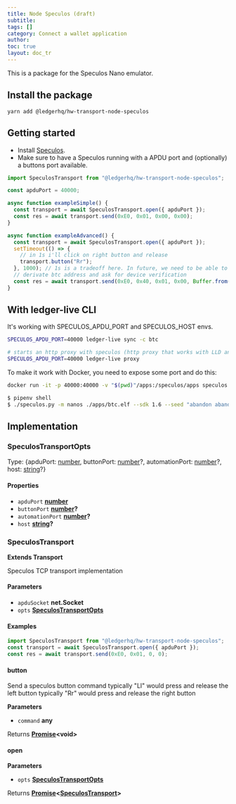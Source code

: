 ```yaml
---
title: Node Speculos (draft)
subtitle:
tags: []
category: Connect a wallet application
author:
toc: true
layout: doc_tr
---
```




This is a package for the Speculos Nano emulator.

## Install the package

`yarn add @ledgerhq/hw-transport-node-speculos`

## Getting started

-   Install [Speculos](../../speculos/installation/build).
-   Make sure to have a Speculos running with a APDU port and (optionally) a buttons port available.

```js
import SpeculosTransport from "@ledgerhq/hw-transport-node-speculos";

const apduPort = 40000;

async function exampleSimple() {
  const transport = await SpeculosTransport.open({ apduPort });
  const res = await transport.send(0xE0, 0x01, 0x00, 0x00);
}

async function exampleAdvanced() {
  const transport = await SpeculosTransport.open({ apduPort });
  setTimeout(() => {
    // in 1s i'll click on right button and release
    transport.button("Rr");
  }, 1000); // 1s is a tradeoff here. In future, we need to be able to "await & expect a text" but that will need a feature from speculos to notify us when text changes.
  // derivate btc address and ask for device verification
  const res = await transport.send(0xE0, 0x40, 0x01, 0x00, Buffer.from("058000002c8000000080000000000000000000000f"));
}
```

## With ledger-live CLI

It's working with SPECULOS_APDU_PORT and SPECULOS_HOST envs.

```sh
SPECULOS_APDU_PORT=40000 ledger-live sync -c btc

# starts an http proxy with speculos (http proxy that works with LLD and LLM)
SPECULOS_APDU_PORT=40000 ledger-live proxy
```

To make it work with Docker, you need to expose some port and do this:

```sh
docker run -it -p 40000:40000 -v "$(pwd)"/apps:/speculos/apps speculos /bin/bash

$ pipenv shell
$ ./speculos.py -m nanos ./apps/btc.elf --sdk 1.6 --seed "abandon abandon abandon abandon abandon abandon abandon abandon abandon abandon abandon about" --display headless --apdu-port 40000
```

## Implementation

### SpeculosTransportOpts

Type: {apduPort: [number](https://developer.mozilla.org/docs/Web/JavaScript/Reference/Global_Objects/Number), buttonPort: [number](https://developer.mozilla.org/docs/Web/JavaScript/Reference/Global_Objects/Number)?, automationPort: [number](https://developer.mozilla.org/docs/Web/JavaScript/Reference/Global_Objects/Number)?, host: [string](https://developer.mozilla.org/docs/Web/JavaScript/Reference/Global_Objects/String)?}

#### Properties

-   `apduPort` **[number](https://developer.mozilla.org/docs/Web/JavaScript/Reference/Global_Objects/Number)**
-   `buttonPort` **[number](https://developer.mozilla.org/docs/Web/JavaScript/Reference/Global_Objects/Number)?**
-   `automationPort` **[number](https://developer.mozilla.org/docs/Web/JavaScript/Reference/Global_Objects/Number)?**
-   `host` **[string](https://developer.mozilla.org/docs/Web/JavaScript/Reference/Global_Objects/String)?**

### SpeculosTransport

**Extends Transport**

Speculos TCP transport implementation

#### Parameters

-   `apduSocket` **net.Socket**
-   `opts` **[SpeculosTransportOpts](#speculostransportopts)**

#### Examples

```javascript
import SpeculosTransport from "@ledgerhq/hw-transport-node-speculos";
const transport = await SpeculosTransport.open({ apduPort });
const res = await transport.send(0xE0, 0x01, 0, 0);
```

#### button

Send a speculos button command
typically "Ll" would press and release the left button
typically "Rr" would press and release the right button

**Parameters**

-   `command` **any**

Returns **[Promise](https://developer.mozilla.org/docs/Web/JavaScript/Reference/Global_Objects/Promise)&lt;void>**

#### open

**Parameters**

-   `opts` **[SpeculosTransportOpts](#speculostransportopts)**

Returns **[Promise](https://developer.mozilla.org/docs/Web/JavaScript/Reference/Global_Objects/Promise)&lt;[SpeculosTransport](#speculostransport)>**
